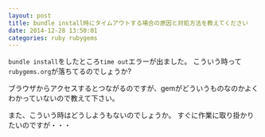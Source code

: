 ```yaml
---
layout: post
title: bundle install時にタイムアウトする場合の原因と対処方法を教えてください
date: 2014-12-28 13:50:01
categories: ruby rubygems
---
```

<p><code>bundle install</code>をしたところ<code>time out</code>エラーが出ました。
こういう時って<code>rubygems.org</code>が落ちてるのでしょうか?</p>

<p>ブラウザからアクセスするとつながるのですが、gemがどういうものなのかよくわかっていないので教えて下さい。</p>

<p>また、こういう時はどうしようもないのでしょうか。
すぐに作業に取り掛かりたいのですが・・・</p>
